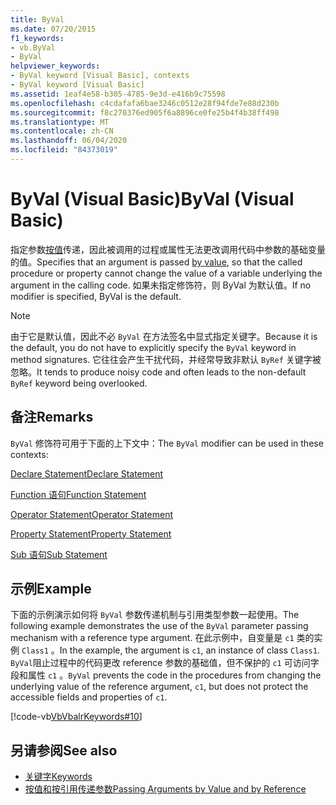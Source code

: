 ```yaml
---
title: ByVal
ms.date: 07/20/2015
f1_keywords:
- vb.ByVal
- ByVal
helpviewer_keywords:
- ByVal keyword [Visual Basic], contexts
- ByVal keyword [Visual Basic]
ms.assetid: 1eaf4e58-b305-4785-9e3d-e416b9c75598
ms.openlocfilehash: c4cdafafa6bae3246c0512e28f94fde7e88d230b
ms.sourcegitcommit: f8c270376ed905f6a8896ce0fe25b4f4b38ff498
ms.translationtype: MT
ms.contentlocale: zh-CN
ms.lasthandoff: 06/04/2020
ms.locfileid: "84373019"
---
```

# <a name="byval-visual-basic"></a><span data-ttu-id="34290-102">ByVal (Visual Basic)</span><span class="sxs-lookup"><span data-stu-id="34290-102">ByVal (Visual Basic)</span></span>
<span data-ttu-id="34290-103">指定参数[按值](../../programming-guide/language-features/procedures/passing-arguments-by-value-and-by-reference.md)传递，因此被调用的过程或属性无法更改调用代码中参数的基础变量的值。</span><span class="sxs-lookup"><span data-stu-id="34290-103">Specifies that an argument is passed [by value](../../programming-guide/language-features/procedures/passing-arguments-by-value-and-by-reference.md), so that the called procedure or property cannot change the value of a variable underlying the argument in the calling code.</span></span> <span data-ttu-id="34290-104">如果未指定修饰符，则 ByVal 为默认值。</span><span class="sxs-lookup"><span data-stu-id="34290-104">If no modifier is specified, ByVal is the default.</span></span>

> [!NOTE]
> <span data-ttu-id="34290-105">由于它是默认值，因此不必 `ByVal` 在方法签名中显式指定关键字。</span><span class="sxs-lookup"><span data-stu-id="34290-105">Because it is the default, you do not have to explicitly specify the `ByVal` keyword in method signatures.</span></span> <span data-ttu-id="34290-106">它往往会产生干扰代码，并经常导致非默认 `ByRef` 关键字被忽略。</span><span class="sxs-lookup"><span data-stu-id="34290-106">It tends to produce noisy code and often leads to the non-default `ByRef` keyword being overlooked.</span></span>

## <a name="remarks"></a><span data-ttu-id="34290-107">备注</span><span class="sxs-lookup"><span data-stu-id="34290-107">Remarks</span></span>
 <span data-ttu-id="34290-108">`ByVal` 修饰符可用于下面的上下文中：</span><span class="sxs-lookup"><span data-stu-id="34290-108">The `ByVal` modifier can be used in these contexts:</span></span>

 [<span data-ttu-id="34290-109">Declare Statement</span><span class="sxs-lookup"><span data-stu-id="34290-109">Declare Statement</span></span>](../statements/declare-statement.md)

 [<span data-ttu-id="34290-110">Function 语句</span><span class="sxs-lookup"><span data-stu-id="34290-110">Function Statement</span></span>](../statements/function-statement.md)
  
 [<span data-ttu-id="34290-111">Operator Statement</span><span class="sxs-lookup"><span data-stu-id="34290-111">Operator Statement</span></span>](../statements/operator-statement.md)
  
 [<span data-ttu-id="34290-112">Property Statement</span><span class="sxs-lookup"><span data-stu-id="34290-112">Property Statement</span></span>](../statements/property-statement.md)
  
 [<span data-ttu-id="34290-113">Sub 语句</span><span class="sxs-lookup"><span data-stu-id="34290-113">Sub Statement</span></span>](../statements/sub-statement.md)

## <a name="example"></a><span data-ttu-id="34290-114">示例</span><span class="sxs-lookup"><span data-stu-id="34290-114">Example</span></span>
 <span data-ttu-id="34290-115">下面的示例演示如何将 `ByVal` 参数传递机制与引用类型参数一起使用。</span><span class="sxs-lookup"><span data-stu-id="34290-115">The following example demonstrates the use of the `ByVal` parameter passing mechanism with a reference type argument.</span></span> <span data-ttu-id="34290-116">在此示例中，自变量是 `c1` 类的实例 `Class1` 。</span><span class="sxs-lookup"><span data-stu-id="34290-116">In the example, the argument is `c1`, an instance of class `Class1`.</span></span> <span data-ttu-id="34290-117">`ByVal`阻止过程中的代码更改 reference 参数的基础值，但不保护的 `c1` 可访问字段和属性 `c1` 。</span><span class="sxs-lookup"><span data-stu-id="34290-117">`ByVal` prevents the code in the procedures from changing the underlying value of the reference argument, `c1`, but does not protect the accessible fields and properties of `c1`.</span></span>

 [!code-vb[VbVbalrKeywords#10](~/samples/snippets/visualbasic/VS_Snippets_VBCSharp/VbVbalrKeywords/VB/Class5.vb#10)]

## <a name="see-also"></a><span data-ttu-id="34290-118">另请参阅</span><span class="sxs-lookup"><span data-stu-id="34290-118">See also</span></span>

- [<span data-ttu-id="34290-119">关键字</span><span class="sxs-lookup"><span data-stu-id="34290-119">Keywords</span></span>](../keywords/index.md)
- [<span data-ttu-id="34290-120">按值和按引用传递参数</span><span class="sxs-lookup"><span data-stu-id="34290-120">Passing Arguments by Value and by Reference</span></span>](../../programming-guide/language-features/procedures/passing-arguments-by-value-and-by-reference.md)
